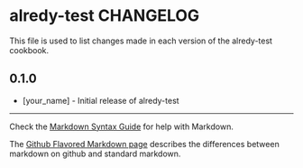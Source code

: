alredy-test CHANGELOG
=====================

This file is used to list changes made in each version of the alredy-test cookbook.

0.1.0
-----
- [your_name] - Initial release of alredy-test

- - -
Check the [Markdown Syntax Guide](http://daringfireball.net/projects/markdown/syntax) for help with Markdown.

The [Github Flavored Markdown page](http://github.github.com/github-flavored-markdown/) describes the differences between markdown on github and standard markdown.
